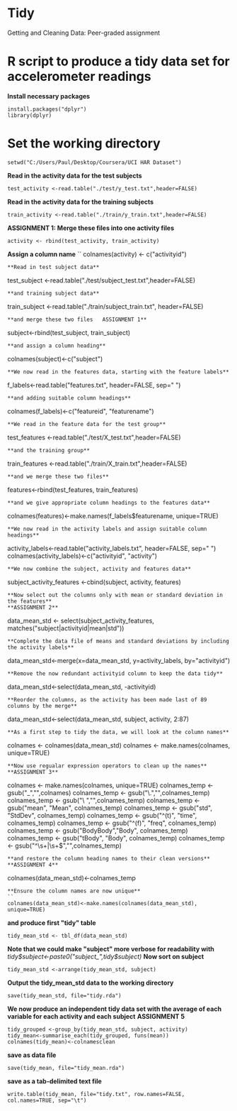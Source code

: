 # Tidy
Getting and Cleaning Data: Peer-graded assignment

# R script to produce a tidy data set for accelerometer readings

**Install necessary packages**
```
install.packages("dplyr")
library(dplyr)
```

# Set the working directory
```
setwd("C:/Users/Paul/Desktop/Coursera/UCI HAR Dataset")
```

**Read in the activity data for the test subjects**
```
test_activity <-read.table("./test/y_test.txt",header=FALSE)
```
**Read in the activity data for the training subjects**
```
train_activity <-read.table("./train/y_train.txt",header=FALSE)
```
**ASSIGNMENT 1: Merge these files into one activity files**
```
activity <- rbind(test_activity, train_activity)
```
**Assign a column name** 
``
colnames(activity) <- c("activityid")
```
**Read in test subject data**
```
test_subject <-read.table("./test/subject_test.txt",header=FALSE)
```
**and training subject data**
```
train_subject <-read.table("./train/subject_train.txt", header=FALSE)
```
**and merge these two files   ASSIGNMENT 1**
```
subject<-rbind(test_subject, train_subject)
```
**and assign a column heading**
```
colnames(subject)<-c("subject")
```
**We now read in the features data, starting with the feature labels**
```
f_labels<-read.table("features.txt", header=FALSE, sep=" ")
```
**and adding suitable column headings** 
```
colnames(f_labels)<-c("featureid", "featurename")
```
**We read in the feature data for the test group**
```
test_features <-read.table("./test/X_test.txt",header=FALSE)
```
**and the training group**
```
train_features <-read.table("./train/X_train.txt",header=FALSE)
```
**and we merge these two files**
```
features<-rbind(test_features, train_features)
```
**and we give appropriate column headings to the features data**
```
colnames(features)<-make.names(f_labels$featurename, unique=TRUE)
```
**We now read in the activity labels and assign suitable column headings**
```
activity_labels<-read.table("activity_labels.txt", header=FALSE, sep=" ")
colnames(activity_labels)<-c("activityid", "activity")
```
**We now combine the subject, activity and features data**
```
subject_activity_features <-cbind(subject, activity, features)
```
**Now select out the columns only with mean or standard deviation in the features**
**ASSIGNMENT 2**
```
data_mean_std <- select(subject_activity_features, matches("subject|activityid|mean|std"))
```
**Complete the data file of means and standard deviations by including the activity labels**
```
data_mean_std<-merge(x=data_mean_std, y=activity_labels, by="activityid")
```
**Remove the now redundant activityid column to keep the data tidy**
```
data_mean_std<-select(data_mean_std, -activityid)
```
**Reorder the columns, as the activity has been made last of 89 columns by the merge**
```
data_mean_std<-select(data_mean_std, subject, activity, 2:87)
```
**As a first step to tidy the data, we will look at the column names**
```
colnames <- colnames(data_mean_std)
colnames <- make.names(colnames, unique=TRUE)
```
**Now use regualar expression operators to clean up the names**
**ASSIGNMENT 3**
```
colnames <- make.names(colnames, unique=TRUE)
colnames_temp <- gsub("_","",colnames)
colnames_temp <- gsub("\\.","",colnames_temp)
colnames_temp <- gsub("\\ ","",colnames_temp)
colnames_temp <- gsub("mean", "Mean", colnames_temp)
colnames_temp <- gsub("std", "StdDev", colnames_temp)
colnames_temp <- gsub("^(t)", "time", colnames_temp)
colnames_temp <- gsub("^(f)", "freq", colnames_temp)
colnames_temp <- gsub("BodyBody","Body", colnames_temp)
colnames_temp <- gsub("tBody", "Body", colnames_temp)
colnames_temp <- gsub("^\\s+|\\s+$","",colnames_temp)
```
**and restore the column heading names to their clean versions**
**ASSIGNMENT 4**
```
colnames(data_mean_std)<-colnames_temp
```
**Ensure the column names are now unique**
``
colnames(data_mean_std)<-make.names(colnames(data_mean_std), unique=TRUE)
```
**and produce first "tidy" table** 
```
tidy_mean_std <- tbl_df(data_mean_std)
```
**Note that we could make "subject" more verbose for readability with**
*tidy$subject<-paste0("subject_",tidy$subject)*
**Now sort on subject**
```
tidy_mean_std <-arrange(tidy_mean_std, subject)
```
**Output the tidy_mean_std data to the working directory**
```
save(tidy_mean_std, file="tidy.rda")
```
**We now produce an independent tidy data set with the average of each variable for each activity and each subject** 
**ASSIGNMENT 5**
```
tidy_grouped <-group_by(tidy_mean_std, subject, activity)
tidy_mean<-summarise_each(tidy_grouped, funs(mean))
colnames(tidy_mean)<-colnamesclean
```
**save as data file**
```
save(tidy_mean, file="tidy_mean.rda")
```
**save as a tab-delimited text file**
```
write.table(tidy_mean, file="tidy.txt", row.names=FALSE, col.names=TRUE, sep="\t")
```
